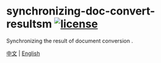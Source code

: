 # synchronizing-doc-convert-resultsm [![license](https://img.shields.io/github/license/mashape/apistatus.svg)](http://www.apache.org/licenses/LICENSE-2.0)
Synchronizing the result of document conversion . 

[中文](https://github.com/liumapp/synchronizing-doc-convert-results/blob/master/README_CN.md) | [English](https://github.com/liumapp/simple-sdk-example/blob/master/README.md)




